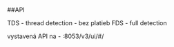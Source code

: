 ##API

TDS - thread detection - bez platieb
FDS - full detection 

vystavená  API na - :8053/v3/ui/#/
